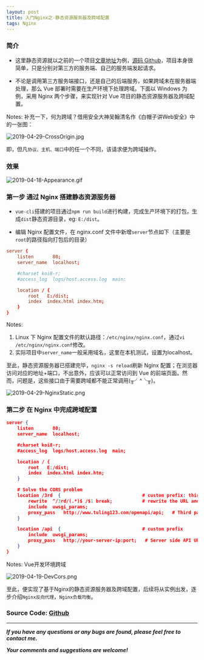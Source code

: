 ```yaml
---
layout: post
title: 入门Nginx之-静态资源服务器及跨域配置
tags: Nginx
---
```


### 简介

- 这里静态资源就以之前的一个项目[文章地址](https://blog.csdn.net/u013810234/article/details/89392732)为例，[源码 Github](https://github.com/heartsuit/devcloud-vue)，项目本身很简单，只是分别对第三方的服务端、自己的服务端发起请求。

- 不论是调用第三方服务端接口，还是自己的后端服务，如果跨域未在服务器端处理，那么 Vue 部署时需要在生产环境下处理跨域。下面以 Windows 为例，采用 Nginx 两个步骤，来实现针对 Vue 项目的静态资源服务器及跨域配置。

Notes: 补充一下，何为跨域？借用安全大神吴翰清名作《白帽子讲Web安全》中的一张图：

![2019-04-29-CrossOrigin.jpg](https://github.com/heartsuit/heartsuit.github.io/raw/master/pictures/2019-04-29-CrossOrigin.jpg)

即，但凡`协议、主机、端口`中的任一个不同，该请求便为跨域操作。

### 效果

![2019-04-18-Appearance.gif](https://github.com/heartsuit/heartsuit.github.io/raw/master/pictures/2019-04-18-Appearance.gif)

### 第一步 通过 Nginx 搭建静态资源服务器

- `vue-cli`搭建的项目通过`npm run build`进行构建，完成生产环境下的打包，生成`dist`静态资源目录，eg: `E:/dist`。

- 编辑 Nginx 配置文件，在 nginx.conf 文件中新增`server`节点如下（主要是`root`的路径指向打包后的目录）

```conf
server {
    listen       80;
    server_name  localhost;

    #charset koi8-r;
    #access_log  logs/host.access.log  main;

    location / {
        root   E:/dist;
        index  index.html index.htm;
    }
}
```

Notes: 
1. Linux 下 Nginx 配置文件的默认路径：`/etc/nginx/nginx.conf`，通过`vi /etc/nginx/nginx.conf`修改。
2. 实际项目中`server_name`一般采用域名，这里在本机测试，设置为localhost。

至此，静态资源服务器已搭建完毕，`nginx -s reload`刷新 Nginx 配置；在浏览器访问对应的地址+端口，不出意外，应该可以正常访问到 Vue 的前端页面。然而，问题是，这些接口由于需要跨域都不能正常调用(╥╯^╰╥)。

![2019-04-29-NginxStatic.png](https://github.com/heartsuit/heartsuit.github.io/raw/master/pictures/2019-04-29-NginxStatic.png)

### 第二步 在 Nginx 中完成跨域配置

```json
server {
    listen       80;
    server_name  localhost;

    #charset koi8-r;
    #access_log  logs/host.access.log  main;

    location / {
        root   E:/dist;
        index  index.html index.htm;
    }

    # Solve the CORS problem
    location /3rd  {                              # custom prefix: third party API
        rewrite  ^/3rd/(.*)$ /$1 break;           # rewrite the URL and redirect
        include  uwsgi_params;
        proxy_pass   http://www.tuling123.com/openapi/api;   # Third party API URL
    }

    location /api  {                              # custom prefix
        include  uwsgi_params;
        proxy_pass   http://your-server-ip:port;   # Server side API URL
    }
}
```

Notes: Vue开发环境跨域

![2019-04-19-DevCors.png](https://github.com/heartsuit/heartsuit.github.io/raw/master/pictures/2019-04-19-DevCors.png)

至此，便实现了基于Nginx的静态资源服务器及跨域配置，后续将从实例出发，逐步介绍`Nginx反向代理`，`Nginx负载均衡`。

### Source Code: [Github](https://github.com/heartsuit/devcloud-vue)

---

**_If you have any questions or any bugs are found, please feel free to contact me._**

**_Your comments and suggestions are welcome!_**
